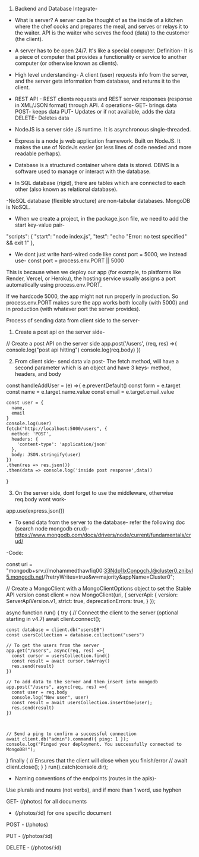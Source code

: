 1. Backend and Database Integrate-

- What is server? A server can be thought of as the inside of a kitchen where the chef cooks and prepares the meal, and serves or relays it to the waiter. API is the waiter who serves the food (data) to the customer (the client).

- A server has to be open 24/7. It's like a special computer. Definition- It is a piece of computer that provides a functionality or service to another computer (or otherwise known as clients).

- High level understanding- A client (user) requests info from the server, and the server gets information from database, and returns it to the client.

- REST API - REST clients requests and REST server responses (response in XML/JSON format) through API. 4 operations-
  GET- brings data
  POST- keeps data
  PUT- Updates or if not available, adds the data
  DELETE- Deletes data

- NodeJS is a server side JS runtime. It is asynchronous single-threaded.

- Express is a node js web application framework. Built on NodeJS. It makes the use of NodeJs easier (or less lines of code needed and more readable perhaps).

- Database is a structured container where data is stored. DBMS is a software used to manage or interact with the database.

- In SQL database (rigid), there are tables which are connected to each other (also known as relational database).

-NoSQL database (flexible structure) are non-tabular databases. MongoDB is NoSQL.

- When we create a project, in the package.json file, we need to add the start key-value pair-

"scripts": {
"start": "node index.js",
"test": "echo \"Error: no test specified\" && exit 1"
},

- We dont just write hard-wired code like const port = 5000, we instead use-
  const port = process.env.PORT || 5000

This is because when we deploy our app (for example, to platforms like Render, Vercel, or Heroku), the hosting service usually assigns a port automatically using process.env.PORT.

If we hardcode 5000, the app might not run properly in production. So process.env.PORT makes sure the app works both locally (with 5000) and in production (with whatever port the server provides).

Process of sending data from client side to the server-

1. Create a post api on the server side-

// Create a post API on the server side
app.post('/users', (req, res) =>{
console.log("post api hitting")
console.log(req.body)
})

2. From client side- send data via post-
   The fetch method, will have a second parameter which is an object and have 3 keys- method, headers, and body

const handleAddUser = (e) =>{
e.preventDefault()
const form = e.target
const name = e.target.name.value
const email = e.target.email.value

    const user = {
      name,
      email
    }
    console.log(user)
    fetch("http://localhost:5000/users", {
      method: 'POST',
      headers: {
        'content-type': 'application/json'
      },
      body: JSON.stringify(user)
    })
    .then(res => res.json())
    .then(data => console.log('inside post response',data))

}

3. On the server side, dont forget to use the middleware, otherwise req.body wont work-

app.use(express.json())

- To send data from the server to the database- refer the following doc (search node mongodb crud)-https://www.mongodb.com/docs/drivers/node/current/fundamentals/crud/

-Code:

const uri = "mongodb+srv://mohammedthawfiq00:33Ndp1IxConpgchJ@cluster0.znibvl5.mongodb.net/?retryWrites=true&w=majority&appName=Cluster0";

// Create a MongoClient with a MongoClientOptions object to set the Stable API version
const client = new MongoClient(uri, {
serverApi: {
version: ServerApiVersion.v1,
strict: true,
deprecationErrors: true,
}
});

async function run() {
try {
// Connect the client to the server (optional starting in v4.7)
await client.connect();

    const database = client.db("usersDB")
    const usersCollection = database.collection("users")

    // To get the users from the server
    app.get("/users", async(req, res) =>{
      const cursor = usersCollection.find()
      const result = await cursor.toArray()
      res.send(result)
    })

    // To add data to the server and then insert into mongodb
    app.post("/users", async(req, res) =>{
      const user = req.body
      console.log("New user", user)
      const result = await usersCollection.insertOne(user);
      res.send(result)
    })



    // Send a ping to confirm a successful connection
    await client.db("admin").command({ ping: 1 });
    console.log("Pinged your deployment. You successfully connected to MongoDB!");

} finally {
// Ensures that the client will close when you finish/error
// await client.close();
}
}
run().catch(console.dir);

<!-- STEPS

---------------
MongoDB connection-

1. create acc and related work
2. database > connect > driver > Node > view full code
3. Change the password in the uri (copied from full code)

--------------------

1. CREATE or post
**SERVER SIDE-

- app.post('/users', async (req, res) => {})
- make the functions inside the post api async to use await inside it.
- make sure you use the express.json() middleware
- access data from the body. const user = req.body
- const result = await usersCollection.insertOne(user);
- res.send(result)

**CLIENT SIDE-
fetch("http://localhost:5000/users", {
      method: "POST",
      headers: {
        'content-type': 'application/json'
      },
      body: JSON.stringify(user)
    })
    .then(res => res.json())
    .then(data => {
      console.log(data)
      if(data.inertedId){
        alert("User added")
        form.reset()
      }
    })
  }


--------------------------
2. READ or GET (MANY)
**SERVER SIDE-

app.get("/users", async(req, res) =>{
      const cursor = usersCollection.find()
      const result = await cursor.toArray()
      res.send(result)
    })

**CLIENT SIDE-

Just normally use the loader function in the routes or just fetch it normally in components.

{
    path: "/users",
    element: <Users></Users>,
    loader: () => fetch("http://localhost:5000/users")
  },


--------------------------
3. DELETE (one)
**SERVER SIDE-

app.delete("/users/:id", async (req, res) =>{
      const id = req.params.id
      console.log("please delete from database", id)
      const query = {_id : new ObjectId(id)}
      const result = await usersCollection.deleteOne(query)
      res.send(result)
    })

**CLIENT SIDE-

Get the dynamic id and do the following-


const loadedUsers = useLoaderData()
const [users, setUsers] = useState(loadedUsers)


const handleDelete = (_id) =>{
        console.log("delete", _id)
        fetch(`http://localhost:5000/users/${_id}`,{
            method: "DELETE"
        })
        .then(res => res.json())
        .then(data => {
            console.log(data)
            if(data.deletedCount > 0){
                alert("Deleted successfully")
                const remainingUsers = users.filter(user => user._id !== _id)
                setUsers(remainingUsers)
            }
        })
    }



--------------------------
4. UPDATE (one)
PUT = Replace everything

PATCH = Change only what’s sent

It's a good practice to use defaultValue in the inputs when updating in the form.

**SERVER SIDE-
To update a specific user, we need that specific user's api from the server, so we need to get that first. We do that simply by using app.get(), and then in the client side we simply load it using the loader function while setting routes-

// To get specific user for updating (based on the id)
    app.get('/users/:id', async(req, res) =>{
      const id = req.params.id
      const query = {_id : new ObjectId(id)}
      const user = await usersCollection.findOne(query)
      res.send(user)
    })

// To add data to the server and then insert into mongodb
    app.post("/users", async(req, res) =>{
      const user = req.body
      console.log("New user", user)
      const result = await usersCollection.insertOne(user);
      res.send(result)
    })



**Client SIDE-

fetch(`http://localhost:5000/users/${loadedUser._id}`, {
            method: "PUT",
            headers: {
                'content-type': 'application/json'
            },
            body: JSON.stringify(updatedUser)
        })
        .then(res => res.json())
        .then(data => {
            console.log(data)
            if(data.modifiedCount > 0){
                alert("Updated Successfully")
            }
        })


 -->


- Naming conventions of the endpoints (routes in the apis)-

Use plurals and nouns (not verbs), and if more than 1 word, use hyphen

GET- (/photos) for all documents
   - (/photos/:id) for one specific document

POST - (/photos)

PUT - (/photos/:id)

DELETE - (/photos/:id)